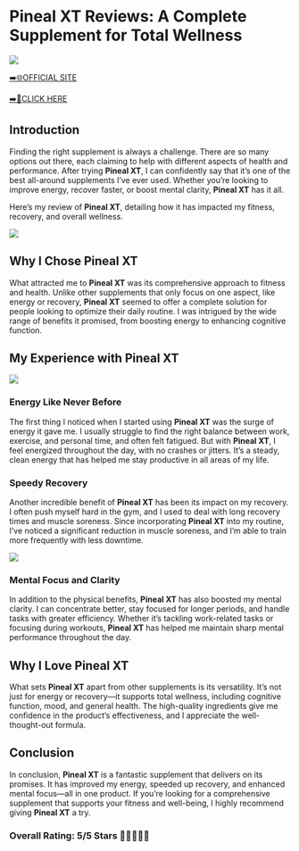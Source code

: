 # **Pineal XT Reviews**: A Complete Supplement for Total Wellness

[![](https://static.vecteezy.com/system/resources/thumbnails/019/896/014/small/buy-now-gradient-button-with-cart-symbol-buy-now-illustration-png.png)](https://edetoop.top/lander/sugarpreland-1/pixt.html) 

[➡️🌐OFFICIAL SITE](https://edetoop.top/lander/sugarpreland-1/pixt.html) 

[➡️🔗CLICK HERE](https://edetoop.top/lander/sugarpreland-1/pixt.html) 


## Introduction

Finding the right supplement is always a challenge. There are so many options out there, each claiming to help with different aspects of health and performance. After trying **Pineal XT**, I can confidently say that it’s one of the best all-around supplements I’ve ever used. Whether you’re looking to improve energy, recover faster, or boost mental clarity, **Pineal XT** has it all.

Here’s my review of **Pineal XT**, detailing how it has impacted my fitness, recovery, and overall wellness.

[![](https://wallpapers.com/images/hd/red-order-now-button-udg4jcj4arvn8b0n-2.png)](https://edetoop.top/lander/sugarpreland-1/pixt.html)  

## Why I Chose **Pineal XT**

What attracted me to **Pineal XT** was its comprehensive approach to fitness and health. Unlike other supplements that only focus on one aspect, like energy or recovery, **Pineal XT** seemed to offer a complete solution for people looking to optimize their daily routine. I was intrigued by the wide range of benefits it promised, from boosting energy to enhancing cognitive function.

## My Experience with **Pineal XT**

[![](https://static.vecteezy.com/system/resources/thumbnails/019/896/014/small/buy-now-gradient-button-with-cart-symbol-buy-now-illustration-png.png)](https://edetoop.top/lander/sugarpreland-1/pixt.html)

### Energy Like Never Before

The first thing I noticed when I started using **Pineal XT** was the surge of energy it gave me. I usually struggle to find the right balance between work, exercise, and personal time, and often felt fatigued. But with **Pineal XT**, I feel energized throughout the day, with no crashes or jitters. It’s a steady, clean energy that has helped me stay productive in all areas of my life.

### Speedy Recovery

Another incredible benefit of **Pineal XT** has been its impact on my recovery. I often push myself hard in the gym, and I used to deal with long recovery times and muscle soreness. Since incorporating **Pineal XT** into my routine, I’ve noticed a significant reduction in muscle soreness, and I’m able to train more frequently with less downtime.

[![](https://wallpapers.com/images/hd/red-order-now-button-udg4jcj4arvn8b0n-2.png)](https://edetoop.top/lander/sugarpreland-1/pixt.html)  

### Mental Focus and Clarity

In addition to the physical benefits, **Pineal XT** has also boosted my mental clarity. I can concentrate better, stay focused for longer periods, and handle tasks with greater efficiency. Whether it’s tackling work-related tasks or focusing during workouts, **Pineal XT** has helped me maintain sharp mental performance throughout the day.

## Why I Love **Pineal XT**

What sets **Pineal XT** apart from other supplements is its versatility. It’s not just for energy or recovery—it supports total wellness, including cognitive function, mood, and general health. The high-quality ingredients give me confidence in the product’s effectiveness, and I appreciate the well-thought-out formula.

## Conclusion

In conclusion, **Pineal XT** is a fantastic supplement that delivers on its promises. It has improved my energy, speeded up recovery, and enhanced mental focus—all in one product. If you’re looking for a comprehensive supplement that supports your fitness and well-being, I highly recommend giving **Pineal XT** a try.

### Overall Rating: 5/5 Stars 🌟🌟🌟🌟🌟
